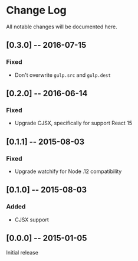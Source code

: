 # Change Log

All notable changes will be documented here. 

## [0.3.0] -- 2016-07-15

### Fixed
- Don't overwrite `gulp.src` and `gulp.dest`

## [0.2.0] -- 2016-06-14

### Fixed 
- Upgrade CJSX, specifically for support React 15

## [0.1.1] -- 2015-08-03

### Fixed
- Upgrade watchify for Node .12 compatibility

## [0.1.0] -- 2015-08-03

### Added
- CJSX support 

## [0.0.0] -- 2015-01-05

Initial release
